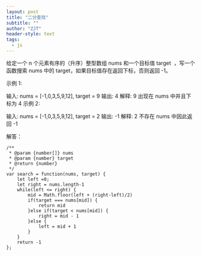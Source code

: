 ```yaml
---
layout: post
title: "二分查找"
subtitle: ""
author: "ZJT"
header-style: text
tags:
  - js
---
```


给定一个 n 个元素有序的（升序）整型数组 nums 和一个目标值 target  ，写一个函数搜索 nums 中的 target，如果目标值存在返回下标，否则返回 -1。


示例 1:

输入: nums = [-1,0,3,5,9,12], target = 9
输出: 4
解释: 9 出现在 nums 中并且下标为 4
示例 2:

输入: nums = [-1,0,3,5,9,12], target = 2
输出: -1
解释: 2 不存在 nums 中因此返回 -1

解答：
```
/**
 * @param {number[]} nums
 * @param {number} target
 * @return {number}
 */
var search = function(nums, target) {
    let left =0;
    let right = nums.length-1
    while(left <= right) {
        mid = Math.floor(left + (right-left)/2)
        if(target === nums[mid]) {
            return mid
        }else if(target < nums[mid]) {
            right = mid - 1
        }else {
            left = mid + 1
        }
    }
    return -1
};
```
